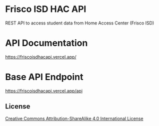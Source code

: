  
# Frisco ISD HAC API  
REST API to access student data from Home Access Center (Frisco ISD)   

# API Documentation
https://friscoisdhacapi.vercel.app/

# Base API Endpoint
https://friscoisdhacapi.vercel.app/api

## License  
[Creative Commons Attribution-ShareAlike 4.0 International License](http://creativecommons.org/licenses/by-sa/4.0/)

